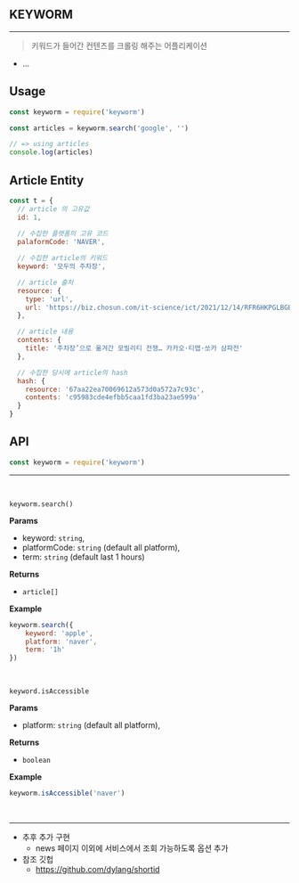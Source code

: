 ## KEYWORM
---
> 키워드가 들어간 컨텐츠를 크롤링 해주는 어플리케이션

* ...

## Usage
```js
const keyworm = require('keyworm')

const articles = keyworm.search('google', '')

// => using articles
console.log(articles)
```

## Article Entity
``` js
const t = {
  // article 의 고유값
  id: 1,
  
  // 수집한 플랫폼의 고유 코드 
  palaformCode: 'NAVER',

  // 수집한 article의 키워드
  keyword: '모두의 주차장',

  // article 출처
  resource: {
    type: 'url',
    url: 'https://biz.chosun.com/it-science/ict/2021/12/14/RFR6HKPGLBGBRCSKEZ7SGV5M3Y/?utm_source=naver&amp;utm_medium=original&amp;utm_campaign=biz'
  },

  // article 내용
  contents: {
    title: '주차장’으로 옮겨간 모빌리티 전쟁… 카카오·티맵·쏘카 삼파전'
  },

  // 수집한 당시에 article의 hash
  hash: {
    resource: '67aa22ea70069612a573d0a572a7c93c',
    contents: 'c95983cde4efbb5caa1fd3ba23ae599a'
  }
}
```


## API
```js
const keyworm = require('keyworm')
```
---------------------------------
</br>


`keyworm.search()`

__Params__ 
* keyword: `string`,
* platformCode: `string` (default all platform),
* term: `string` (default last 1 hours)

__Returns__ 
* `article[]`

__Example__
```js
keyworm.search({
    keyword: 'apple',
    platform: 'naver',
    term: '1h'
})
```
</br>


`keyword.isAccessible`

__Params__ 
* platform: `string` (default all platform),

__Returns__ 
* `boolean`

__Example__
```js
keyworm.isAccessible('naver')
```
</br>

---------------------------------

* 추후 추가 구현
    * news 페이지 이외에 서비스에서 조회 가능하도록 옵션 추가
* 참조 깃헙
    * https://github.com/dylang/shortid